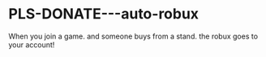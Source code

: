 # PLS-DONATE---auto-robux
When you join a game. and someone buys from a stand. the robux goes to your account!
